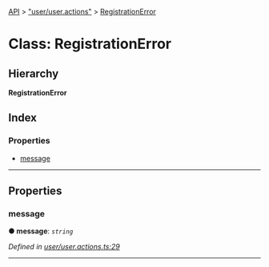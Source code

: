 [API](../README.md) > ["user/user.actions"](../modules/_user_user_actions_.md) > [RegistrationError](../classes/_user_user_actions_.registrationerror.md)

# Class: RegistrationError

## Hierarchy

**RegistrationError**

## Index

### Properties

* [message](_user_user_actions_.registrationerror.md#message)

---

## Properties

<a id="message"></a>

###  message

**● message**: *`string`*

*Defined in [user/user.actions.ts:29](https://github.com/authumn/authumn-angular/blob/93ce399/projects/authumn-angular/src/user/user.actions.ts#L29)*

___

